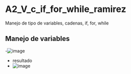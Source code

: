 # A2_V_c_if_for_while_ramirez
Manejo de tipo de variables, cadenas, if, for, while
## Manejo de variables
-![image](https://github.com/user-attachments/assets/81025f51-5d8b-462b-93e5-ab3cd0a5f1f6)
- resultado
- ![image](https://github.com/user-attachments/assets/4fd7eda9-6aaa-4e59-bdc2-9b9f1c4a2903)

